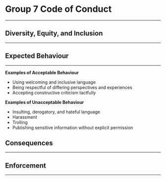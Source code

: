 # Group 7 Code of Conduct 
---
## Diversity, Equity, and Inclusion
---

## Expected Behaviour
---
**Examples of Acceptable Behaviour**
* Using welcoming and inclusive language
* Being respectful of differing perspectives and experiences
* Accepting constructive criticism tactfully

**Examples of Unacceptable Behaviour**
* Insulting, derogatory, and hateful language
* Harassment
* Trolling
* Publishing sensitive information without explicit permission 

## Consequences
---

## Enforcement
---
